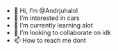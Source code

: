 - 👋 Hi, I’m @Andrjuhalol
- 👀 I’m interested in cars
- 🌱 I’m currently learning alot
- 💞️ I’m looking to collaborate on idk
- 📫 How to reach me dont

<!---
Andrjuhalol/Andrjuhalol is a ✨ special ✨ repository because its `README.md` (this file) appears on your GitHub profile.
You can click the Preview link to take a look at your changes.
--->
